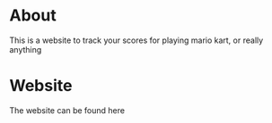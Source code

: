 # About
This is a website to track your scores for playing mario kart,  or really anything

# Website

The website can be found here